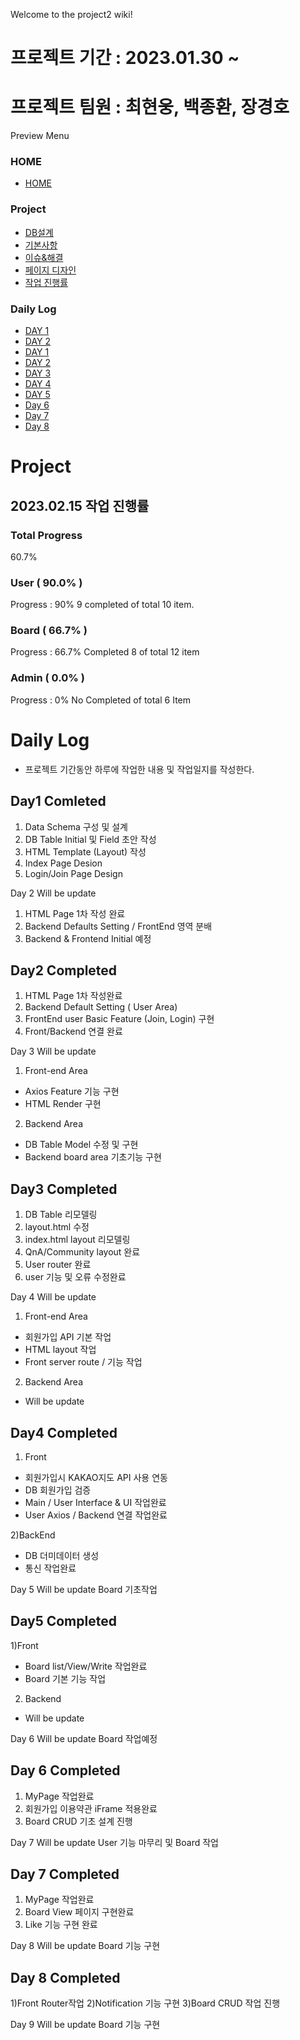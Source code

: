 Welcome to the project2 wiki!

# 프로젝트 기간 : 2023.01.30 ~

# 프로젝트 팀원 : 최현웅, 백종환, 장경호

Preview Menu

### HOME

-   [HOME](https://github.com/100space/project2)

### Project

-   [DB설계](https://github.com/100space/project2/wiki/%5BDB%EC%84%A4%EA%B3%84%5D)
-   [기본사항](https://github.com/100space/project2/wiki/%5B%EA%B8%B0%EB%B3%B8%EC%82%AC%ED%95%AD%5D)
-   [이슈&해결](https://github.com/100space/project2/wiki/%5B%EC%9D%B4%EC%8A%88&%ED%95%B4%EA%B2%B0%5D)
-   [페이지 디자인](https://github.com/100space/project2/wiki/%5B%ED%8E%98%EC%9D%B4%EC%A7%80-%EB%94%94%EC%9E%90%EC%9D%B8%5D)
-   [작업 진행률](https://github.com/100space/project2/wiki/%EC%9E%91%EC%97%85%EC%A7%84%ED%96%89%EB%A5%A0-(Last-Updated-2023.02.15))

### Daily Log

-   [DAY 1](https://github.com/100space/project2/wiki/Day-1#daily-log---project-1%EC%9D%BC%EC%B0%A8)
-   [DAY 2](https://github.com/100space/project2/wiki/Daily-Log---Project-2%EC%9D%BC%EC%B0%A8#daily-log---project-2%EC%9D%BC%EC%B0%A8)
-   [DAY 1](https://github.com/100space/project2/wiki/Day-1#daily-log---project-1%EC%9D%BC%EC%B0%A8)
-   [DAY 2](https://github.com/100space/project2/wiki/Daily-Log---Project-2%EC%9D%BC%EC%B0%A8#daily-log---project-2%EC%9D%BC%EC%B0%A8)
-   [DAY 3](https://github.com/100space/project2/wiki/Daily-Log---Project-3%EC%9D%BC%EC%B0%A8)
-   [DAY 4](https://github.com/100space/project2/wiki/Daily-Log---Project-4%EC%9D%BC%EC%B0%A8)
-   [DAY 5](https://github.com/100space/project2/wiki/Daily-Log---Project-5%EC%9D%BC%EC%B0%A8)
-   [Day 6](https://github.com/100space/project2/wiki/Daily-Log---Project-6%EC%9D%BC%EC%B0%A8)
-   [Day 7](https://github.com/100space/project2/wiki/Daily-Log--Project-7%EC%9D%BC%EC%B0%A8)
-   [Day 8](https://github.com/100space/project2/wiki/Daily-Log---Project-8%EC%9D%BC%EC%B0%A8)


# Project

## 2023.02.15 작업 진행률

### Total Progress
60.7% 
### User ( 90.0% )
Progress : 90% 9 completed of total 10 item.

### Board ( 66.7% )
Progress : 66.7% Completed 8 of total 12 item


### Admin ( 0.0% )
Progress : 0%  No Completed of total 6 Item



# Daily Log

-   프로젝트 기간동안 하루에 작업한 내용 및 작업일지를 작성한다.

## Day1 Comleted 

1) Data Schema 구성 및 설계
2) DB Table Initial 및 Field 초안 작성
3) HTML Template (Layout) 작성
4) Index Page Desion
5) Login/Join Page Design

Day 2 Will be update
1) HTML Page 1차 작성 완료
2) Backend Defaults Setting / FrontEnd 영역 분배
3) Backend & Frontend Initial 예정

## Day2 Completed

1) HTML Page 1차 작성완료
2) Backend Default Setting ( User Area) 
3) FrontEnd user Basic Feature (Join, Login) 구현
4) Front/Backend 연결 완료

Day 3 Will be update
1) Front-end Area
- Axios Feature 기능 구현
- HTML Render 구현
2) Backend Area
- DB Table Model 수정 및 구현
- Backend board area 기초기능 구현 

## Day3 Completed

1) DB Table 리모델링
2) layout.html 수정
3) index.html layout 리모델링
4) QnA/Community layout 완료
5) User router 완료
6) user 기능 및 오류 수정완료

Day 4 Will be update
1) Front-end Area
- 회원가입 API 기본 작업
- HTML layout 작업
- Front server route / 기능 작업

2) Backend Area
- Will be update

## Day4 Completed
1) Front 
- 회원가입시 KAKAO지도 API 사용 연동
- DB 회원가입 검증
- Main / User Interface & UI 작업완료
- User Axios / Backend 연결 작업완료

2)BackEnd
- DB 더미데이터 생성
- 통신 작업완료

Day 5 Will be update
Board 기초작업

## Day5 Completed
1)Front
- Board list/View/Write 작업완료
- Board 기본 기능 작업

2) Backend
- Will be update


Day 6 Will be update
Board 작업예정 

## Day 6 Completed
1) MyPage 작업완료
2) 회원가입 이용약관 iFrame 적용완료
3) Board CRUD 기초 설계 진행

Day 7 Will be update
User 기능 마무리 및 Board 작업

## Day 7 Completed
1) MyPage 작업완료
2) Board View 페이지 구현완료
3) Like 기능 구현 완료 

Day 8 Will be update
Board 기능 구현

## Day 8 Completed
1)Front Router작업
2)Notification 기능 구현
3)Board CRUD 작업 진행

Day 9 Will be update
Board 기능 구현

